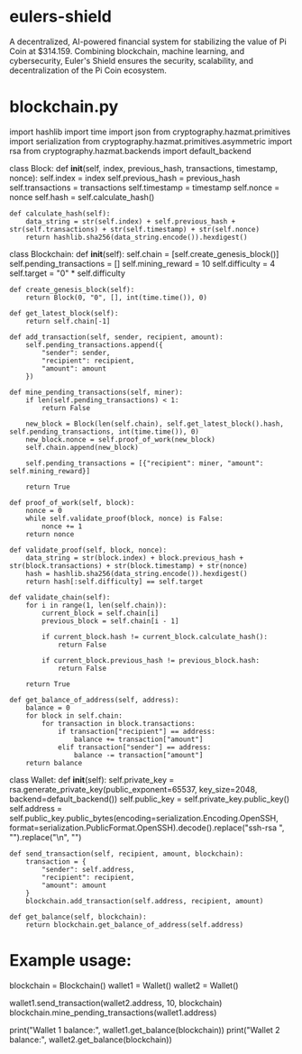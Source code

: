 # eulers-shield
A decentralized, AI-powered financial system for stabilizing the value of Pi Coin at $314.159. Combining blockchain, machine learning, and cybersecurity, Euler's Shield ensures the security, scalability, and decentralization of the Pi Coin ecosystem.
# blockchain.py

import hashlib
import time
import json
from cryptography.hazmat.primitives import serialization
from cryptography.hazmat.primitives.asymmetric import rsa
from cryptography.hazmat.backends import default_backend

class Block:
    def __init__(self, index, previous_hash, transactions, timestamp, nonce):
        self.index = index
        self.previous_hash = previous_hash
        self.transactions = transactions
        self.timestamp = timestamp
        self.nonce = nonce
        self.hash = self.calculate_hash()

    def calculate_hash(self):
        data_string = str(self.index) + self.previous_hash + str(self.transactions) + str(self.timestamp) + str(self.nonce)
        return hashlib.sha256(data_string.encode()).hexdigest()

class Blockchain:
    def __init__(self):
        self.chain = [self.create_genesis_block()]
        self.pending_transactions = []
        self.mining_reward = 10
        self.difficulty = 4
        self.target = "0" * self.difficulty

    def create_genesis_block(self):
        return Block(0, "0", [], int(time.time()), 0)

    def get_latest_block(self):
        return self.chain[-1]

    def add_transaction(self, sender, recipient, amount):
        self.pending_transactions.append({
            "sender": sender,
            "recipient": recipient,
            "amount": amount
        })

    def mine_pending_transactions(self, miner):
        if len(self.pending_transactions) < 1:
            return False

        new_block = Block(len(self.chain), self.get_latest_block().hash, self.pending_transactions, int(time.time()), 0)
        new_block.nonce = self.proof_of_work(new_block)
        self.chain.append(new_block)

        self.pending_transactions = [{"recipient": miner, "amount": self.mining_reward}]

        return True

    def proof_of_work(self, block):
        nonce = 0
        while self.validate_proof(block, nonce) is False:
            nonce += 1
        return nonce

    def validate_proof(self, block, nonce):
        data_string = str(block.index) + block.previous_hash + str(block.transactions) + str(block.timestamp) + str(nonce)
        hash = hashlib.sha256(data_string.encode()).hexdigest()
        return hash[:self.difficulty] == self.target

    def validate_chain(self):
        for i in range(1, len(self.chain)):
            current_block = self.chain[i]
            previous_block = self.chain[i - 1]

            if current_block.hash != current_block.calculate_hash():
                return False

            if current_block.previous_hash != previous_block.hash:
                return False

        return True

    def get_balance_of_address(self, address):
        balance = 0
        for block in self.chain:
            for transaction in block.transactions:
                if transaction["recipient"] == address:
                    balance += transaction["amount"]
                elif transaction["sender"] == address:
                    balance -= transaction["amount"]
        return balance

class Wallet:
    def __init__(self):
        self.private_key = rsa.generate_private_key(public_exponent=65537, key_size=2048, backend=default_backend())
        self.public_key = self.private_key.public_key()
        self.address = self.public_key.public_bytes(encoding=serialization.Encoding.OpenSSH, format=serialization.PublicFormat.OpenSSH).decode().replace("ssh-rsa ", "").replace("\n", "")

    def send_transaction(self, recipient, amount, blockchain):
        transaction = {
            "sender": self.address,
            "recipient": recipient,
            "amount": amount
        }
        blockchain.add_transaction(self.address, recipient, amount)

    def get_balance(self, blockchain):
        return blockchain.get_balance_of_address(self.address)

# Example usage:
blockchain = Blockchain()
wallet1 = Wallet()
wallet2 = Wallet()

wallet1.send_transaction(wallet2.address, 10, blockchain)
blockchain.mine_pending_transactions(wallet1.address)

print("Wallet 1 balance:", wallet1.get_balance(blockchain))
print("Wallet 2 balance:", wallet2.get_balance(blockchain))
